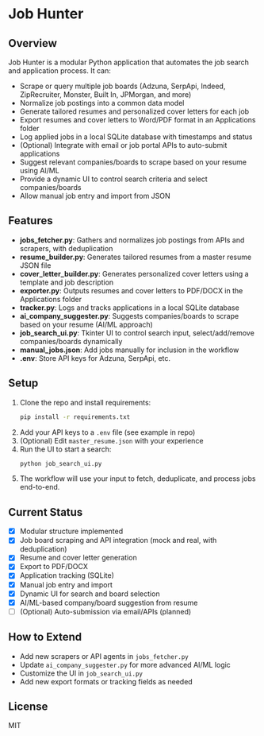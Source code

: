 # Job Hunter

## Overview
Job Hunter is a modular Python application that automates the job search and application process. It can:
- Scrape or query multiple job boards (Adzuna, SerpApi, Indeed, ZipRecruiter, Monster, Built In, JPMorgan, and more)
- Normalize job postings into a common data model
- Generate tailored resumes and personalized cover letters for each job
- Export resumes and cover letters to Word/PDF format in an Applications folder
- Log applied jobs in a local SQLite database with timestamps and status
- (Optional) Integrate with email or job portal APIs to auto-submit applications
- Suggest relevant companies/boards to scrape based on your resume using AI/ML
- Provide a dynamic UI to control search criteria and select companies/boards
- Allow manual job entry and import from JSON

## Features
- **jobs_fetcher.py**: Gathers and normalizes job postings from APIs and scrapers, with deduplication
- **resume_builder.py**: Generates tailored resumes from a master resume JSON file
- **cover_letter_builder.py**: Generates personalized cover letters using a template and job description
- **exporter.py**: Outputs resumes and cover letters to PDF/DOCX in the Applications folder
- **tracker.py**: Logs and tracks applications in a local SQLite database
- **ai_company_suggester.py**: Suggests companies/boards to scrape based on your resume (AI/ML approach)
- **job_search_ui.py**: Tkinter UI to control search input, select/add/remove companies/boards dynamically
- **manual_jobs.json**: Add jobs manually for inclusion in the workflow
- **.env**: Store API keys for Adzuna, SerpApi, etc.

## Setup
1. Clone the repo and install requirements:
	```bash
	pip install -r requirements.txt
	```
2. Add your API keys to a `.env` file (see example in repo)
3. (Optional) Edit `master_resume.json` with your experience
4. Run the UI to start a search:
	```bash
	python job_search_ui.py
	```
5. The workflow will use your input to fetch, deduplicate, and process jobs end-to-end.

## Current Status
- [x] Modular structure implemented
- [x] Job board scraping and API integration (mock and real, with deduplication)
- [x] Resume and cover letter generation
- [x] Export to PDF/DOCX
- [x] Application tracking (SQLite)
- [x] Manual job entry and import
- [x] Dynamic UI for search and board selection
- [x] AI/ML-based company/board suggestion from resume
- [ ] (Optional) Auto-submission via email/APIs (planned)

## How to Extend
- Add new scrapers or API agents in `jobs_fetcher.py`
- Update `ai_company_suggester.py` for more advanced AI/ML logic
- Customize the UI in `job_search_ui.py`
- Add new export formats or tracking fields as needed

## License
MIT